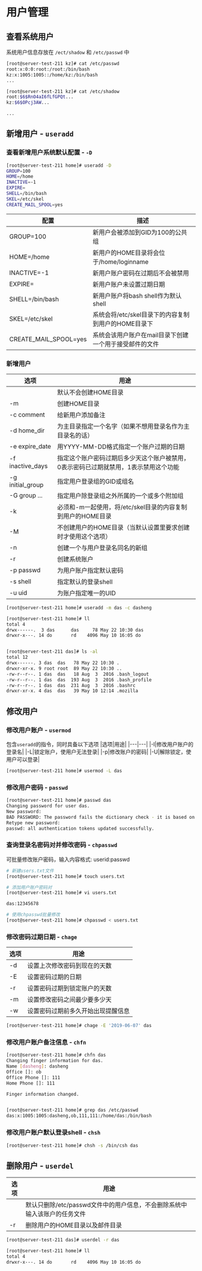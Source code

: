 # 用户管理

## 查看系统用户

系统用户信息存放在 `/ect/shadow` 和 `/etc/passwd` 中

```bash
[root@server-test-211 kz]# cat /etc/passwd
root:x:0:0:root:/root:/bin/bash
kz:x:1005:1005::/home/kz:/bin/bash
...
```

```bash
[root@server-test-211 kz]# cat /etc/shadow
root:$6$RnO4aI6fLfGPQt...
kz:$6$OPcj3AW...

...
```

## 新增用户 - `useradd`

### 查看新增用户系统默认配置 - `-D`

```bash
[root@server-test-211 home]# useradd -D
GROUP=100
HOME=/home
INACTIVE=-1
EXPIRE=
SHELL=/bin/bash
SKEL=/etc/skel
CREATE_MAIL_SPOOL=yes
```

|配置|描述|
|---|-----|
|GROUP=100|新用户会被添加到GID为100的公共组|
|HOME=/home|新用户的HOME目录将会位于/home/loginname|
|INACTIVE=-1|新用户账户密码在过期后不会被禁用|
|EXPIRE=|新用户账户未设置过期日期|
|SHELL=/bin/bash|新用户账户将bash shell作为默认shell|
|SKEL=/etc/skel|系统会将/etc/skel目录下的内容复制到用户的HOME目录下|
|CREATE_MAIL_SPOOL=yes|系统会该用户账户在mail目录下创建一个用于接受邮件的文件|

### 新增用户

|选项|用途|
|---|----|
||默认不会创建HOME目录|
|-m|创建HOME目录|
|-c comment|给新用户添加备注|
|-d home_dir|为主目录指定一个名字（如果不想用登录名作为主目录名的话）|
|-e expire_date|用YYYY-MM-DD格式指定一个账户过期的日期|
|-f inactive_days|指定这个账户密码过期后多少天这个账户被禁用，0表示密码已过期就禁用，1表示禁用这个功能|
|-g initial_group|指定用户登录组的GID或组名|
|-G group ...|指定用户除登录组之外所属的一个或多个附加组|
|-k|必须和-m一起使用，将/etc/skel目录的内容复制到用户的HOME目录|
|-M|不创建用户的HOME目录（当默认设置里要求创建时才使用这个选项）|
|-n|创建一个与用户登录名同名的新组|
|-r|创建系统账户|
|-p passwd|为用户账户指定默认密码|
|-s shell|指定默认的登录shell|
|-u uid|为账户指定唯一的UID|

```bash
[root@server-test-211 home]# useradd -m das -c dasheng

[root@server-test-211 home]# ll
total 4
drwx------.  3 das      das     78 May 22 10:30 das
drwxr-x---. 14 do       rd    4096 May 10 16:05 do


[root@server-test-211 das]# ls -al
total 12
drwx------. 3 das  das   78 May 22 10:30 .
drwxr-xr-x. 9 root root  89 May 22 10:30 ..
-rw-r--r--. 1 das  das   18 Aug  3  2016 .bash_logout
-rw-r--r--. 1 das  das  193 Aug  3  2016 .bash_profile
-rw-r--r--. 1 das  das  231 Aug  3  2016 .bashrc
drwxr-xr-x. 4 das  das   39 May 10 12:14 .mozilla

```

## 修改用户

### 修改用户账户 - `usermod`

包含`useradd`的指令，同时具备以下选项
|选项|用途|
|---|---|
|-l|修改用户账户的登录名|
|-L|锁定账户，使用户无法登录|
|-p|修改账户的密码|
|-U|解除锁定，使用户可以登录|

```bash
[root@server-test-211 home]# usermod -L das

```

### 修改用户密码 - `passwd`

```bash
[root@server-test-211 home]# passwd das
Changing password for user das.
New password: 
BAD PASSWORD: The password fails the dictionary check - it is based on a dictionary word
Retype new password: 
passwd: all authentication tokens updated successfully.

```

### 查询登录名密码对并修改密码 - `chpasswd`

可批量修改账户密码，输入内容格式: userid:passwd

```bash
# 新建users.txt文件
[root@server-test-211 home]# touch users.txt

# 添加用户账户密码对
[root@server-test-211 home]# vi users.txt 

das:12345678

# 使用chpasswd批量修改
[root@server-test-211 home]# chpasswd < users.txt
```

### 修改密码过期日期 - `chage`

|选项|用途|
|---|---|
|-d|设置上次修改密码到现在的天数|
|-E|设置密码过期的日期|
|-r|设置密码过期到锁定账户的天数|
|-m|设置修改密码之间最少要多少天|
|-w|设置密码过期前多久开始出现提醒信息|

```bash
[root@server-test-211 home]# chage -E '2019-06-07' das
```

### 修改用户账户备注信息 - `chfn`

```bash
[root@server-test-211 home]# chfn das
Changing finger information for das.
Name [dasheng]: dasheng
Office []: ob
Office Phone []: 111
Home Phone []: 111

Finger information changed.


[root@server-test-211 home]# grep das /etc/passwd
das:x:1005:1005:dasheng,ob,111,111:/home/das:/bin/bash
```

### 修改用户账户默认登录shell - `chsh`

```bash
[root@server-test-211 home]# chsh -s /bin/csh das

```

## 删除用户 - `userdel`

|选项|用途|
|----|-----|
| |默认只删除/etc/passwd文件中的用户信息，不会删除系统中输入该账户的任务文件|
|-r|删除用户的HOME目录以及邮件目录|

```bash
[root@server-test-211 das]# userdel -r das

[root@server-test-211 home]# ll
total 4
drwxr-x---. 14 do       rd    4096 May 10 16:05 do
```